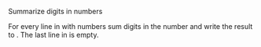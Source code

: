 Summarize digits in numbers

For every line in <file> with numbers sum digits in the number and write the result to <new file>. The last line in <new file> is empty.
